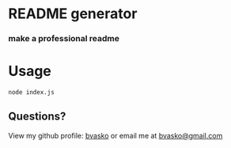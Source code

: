 
# README generator

### make a professional readme


    

# Usage
```node index.js```


## Questions?
View my github profile: [bvasko](https://github.com/bvasko)
or email me at [bvasko@gmail.com](bvasko@gmail.com)
    